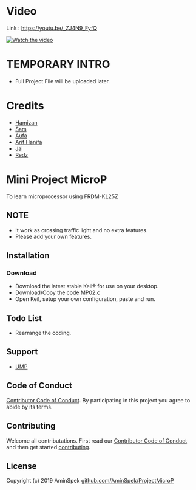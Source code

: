 # Video
Link : https://youtu.be/_ZJ4N9_FyfQ

[![Watch the video](https://img.youtube.com/vi/_ZJ4N9_FyfQ/maxresdefault.jpg)](https://youtu.be/_ZJ4N9_FyfQ)

# TEMPORARY INTRO
- Full Project File will be uploaded later.

# Credits
- [Hamizan](https://www.instagram.com/_hmzn_)
- [Sam](https://www.instagram.com/hisyamuddin_tajudin)
- [Aufa](https://www.instagram.com/auu_faa)
- [Arif Hanifa](https://www.instagram.com/marhani_9s)
- [Jai](https://www.instagram.com/azairiemohdyusof)
- [Redz](https://www.instagram.com/redz_lampo)

# Mini Project MicroP
To learn microprocessor using FRDM-KL25Z

## NOTE
- It work as crossing traffic light and no extra features. 
- Please add your own features.

## Installation

### Download
- Download the latest stable Keil® for use on your desktop.
- Download/Copy the code [MP02.c](https://raw.githubusercontent.com/AminSpek/ProjectMicroP/master/MP02.c)
- Open Keil, setup your own configuration, paste and run.

## Todo List
- Rearrange the coding.


## Support

- [UMP](https://www.ump.edu.my)


## Code of Conduct

[Contributor Code of Conduct][CODE_OF_CONDUCT]. By participating in this project you agree to abide by its terms.

## Contributing

Welcome all contributations. First read our [Contributor Code of Conduct][CODE_OF_CONDUCT] and then get started [contributing][CONTRIBUTING].

## License

Copyright (c) 2019 AminSpek [github.com/AminSpek/ProjectMicroP][github]



[release]: https://github.com/AminSpek/ProjectMicroP
[website]: https://github.com/AminSpek/ProjectMicroP
[github]: https://github.com/AminSpek/ProjectMicroP
[USAGE]: ./USAGE.md
[CHANGELOG]: ./CHANGELOG.md
[CODE_OF_CONDUCT]: ./CODE_OF_CONDUCT.md
[CONTRIBUTING]: ./CONTRIBUTING.md

